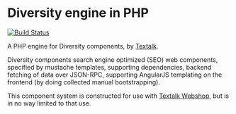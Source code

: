Diversity engine in PHP
=======================

[![Build Status](https://travis-ci.org/DiversityTemplating/diversity-php.png?branch=master)](https://travis-ci.org/DiversityTemplating/diversity-php)

A PHP engine for Diversity components, by [Textalk](http://www.textalk.com/).

Diversity components search engine optimized (SEO) web components,
specified by mustache templates, supporting dependencies, backend
fetching of data over JSON-RPC, supporting AngularJS templating on the
frontend (by doing collected manual bootstrapping).

This component system is constructed for use with [Textalk
Webshop](http://www.textalk.com/webshop), but is in no way limited to
that use.
